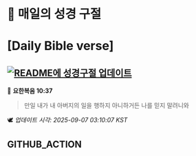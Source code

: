 # 🙏 매일의 성경 구절
# [Daily Bible verse]
## [![README에 성경구절 업데이트](https://github.com/DONGSUKA/first_test/actions/workflows/update-readme-bible.yml/badge.svg)](https://github.com/DONGSUKA/first_test/actions/workflows/update-readme-bible.yml)
<!-- START_BIBLE_VERSE -->
📖 **요한복음 10:37**
> 만일 내가 내 아버지의 일을 행하지 아니하거든 나를 믿지 말려니와

🕊️ _업데이트 시각: 2025-09-07 03:10:07 KST_
  <!-- END_BIBLE_VERSE -->
## GITHUB_ACTION
